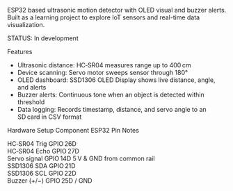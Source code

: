 
ESP32 based ultrasonic motion detector with OLED visual and buzzer alerts. Built as a learning project to explore IoT sensors and real-time data visualization.

STATUS: In development

Features
- Ultrasonic distance: HC‑SR04 measures range up to 400 cm  
- Device scanning: Servo motor sweeps sensor through 180°  
- OLED dashboard: SSD1306 OLED Display shows live distance, angle, and alerts  
- Buzzer alerts: Continuous tone when an object is detected within threshold
- Data logging: Records timestamp, distance, and servo angle to an SD card in CSV format


Hardware Setup
 Component         ESP32 Pin            Notes                            

 HC‑SR04 Trig      GPIO 26D                                                   
 HC‑SR04 Echo      GPIO 27D          
 Servo signal      GPIO 14D         5 V & GND from common rail                
 SSD1306 SDA       GPIO 21D                                                   
 SSD1306 SCL       GPIO 22D                                                 
 Buzzer (+/−)      GPIO 25D / GND                              

